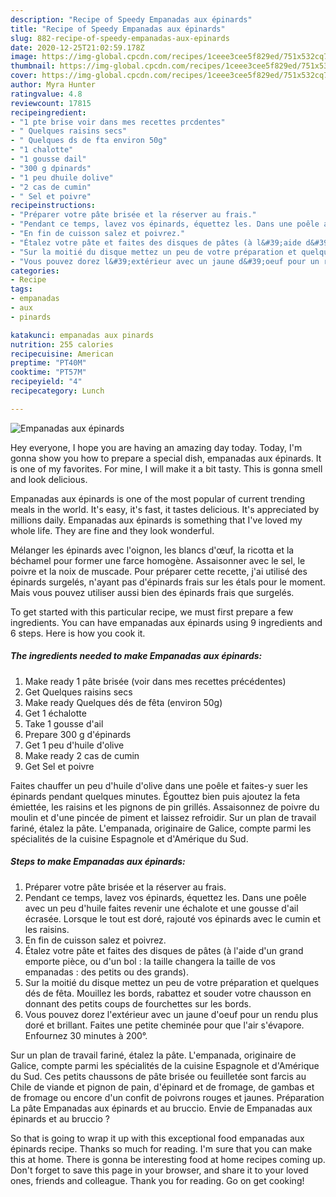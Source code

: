 ```yaml
---
description: "Recipe of Speedy Empanadas aux épinards"
title: "Recipe of Speedy Empanadas aux épinards"
slug: 882-recipe-of-speedy-empanadas-aux-epinards
date: 2020-12-25T21:02:59.178Z
image: https://img-global.cpcdn.com/recipes/1ceee3cee5f829ed/751x532cq70/empanadas-aux-epinards-photo-principale-de-la-recette.jpg
thumbnail: https://img-global.cpcdn.com/recipes/1ceee3cee5f829ed/751x532cq70/empanadas-aux-epinards-photo-principale-de-la-recette.jpg
cover: https://img-global.cpcdn.com/recipes/1ceee3cee5f829ed/751x532cq70/empanadas-aux-epinards-photo-principale-de-la-recette.jpg
author: Myra Hunter
ratingvalue: 4.8
reviewcount: 17815
recipeingredient:
- "1 pte brise voir dans mes recettes prcdentes"
- " Quelques raisins secs"
- " Quelques ds de fta environ 50g"
- "1 chalotte"
- "1 gousse dail"
- "300 g dpinards"
- "1 peu dhuile dolive"
- "2 cas de cumin"
- " Sel et poivre"
recipeinstructions:
- "Préparer votre pâte brisée et la réserver au frais."
- "Pendant ce temps, lavez vos épinards, équettez les. Dans une poêle avec un peu d&#39;huile faites revenir une échalote et une gousse d&#39;ail écrasée. Lorsque le tout est doré, rajouté vos épinards avec le cumin et les raisins."
- "En fin de cuisson salez et poivrez."
- "Étalez votre pâte et faites des disques de pâtes (à l&#39;aide d&#39;un grand emporte pièce, ou d&#39;un bol : la taille changera la taille de vos empanadas : des petits ou des grands)."
- "Sur la moitié du disque mettez un peu de votre préparation et quelques dés de fêta. Mouillez les bords, rabattez et souder votre chausson en donnant des petits coups de fourchettes sur les bords."
- "Vous pouvez dorez l&#39;extérieur avec un jaune d&#39;oeuf pour un rendu plus doré et brillant. Faites une petite cheminée pour que l&#39;air s&#39;évapore. Enfournez 30 minutes à 200°."
categories:
- Recipe
tags:
- empanadas
- aux
- pinards

katakunci: empanadas aux pinards 
nutrition: 255 calories
recipecuisine: American
preptime: "PT40M"
cooktime: "PT57M"
recipeyield: "4"
recipecategory: Lunch

---
```



![Empanadas aux épinards](https://img-global.cpcdn.com/recipes/1ceee3cee5f829ed/751x532cq70/empanadas-aux-epinards-photo-principale-de-la-recette.jpg)

Hey everyone, I hope you are having an amazing day today. Today, I'm gonna show you how to prepare a special dish, empanadas aux épinards. It is one of my favorites. For mine, I will make it a bit tasty. This is gonna smell and look delicious.

Empanadas aux épinards is one of the most popular of current trending meals in the world. It's easy, it's fast, it tastes delicious. It's appreciated by millions daily. Empanadas aux épinards is something that I've loved my whole life. They are fine and they look wonderful.

Mélanger les épinards avec l&#39;oignon, les blancs d&#39;œuf, la ricotta et la béchamel pour former une farce homogène. Assaisonner avec le sel, le poivre et la noix de muscade. Pour préparer cette recette, j&#39;ai utilisé des épinards surgelés, n&#39;ayant pas d&#39;épinards frais sur les étals pour le moment. Mais vous pouvez utiliser aussi bien des épinards frais que surgelés.


To get started with this particular recipe, we must first prepare a few ingredients. You can have empanadas aux épinards using 9 ingredients and 6 steps. Here is how you cook it.

<!--inarticleads1-->

##### The ingredients needed to make Empanadas aux épinards:

1. Make ready 1 pâte brisée (voir dans mes recettes précédentes)
1. Get  Quelques raisins secs
1. Make ready  Quelques dés de fêta (environ 50g)
1. Get 1 échalotte
1. Take 1 gousse d&#39;ail
1. Prepare 300 g d&#39;épinards
1. Get 1 peu d&#39;huile d&#39;olive
1. Make ready 2 cas de cumin
1. Get  Sel et poivre


Faites chauffer un peu d&#39;huile d&#39;olive dans une poêle et faites-y suer les épinards pendant quelques minutes. Égouttez bien puis ajoutez la feta émiettée, les raisins et les pignons de pin grillés. Assaisonnez de poivre du moulin et d&#39;une pincée de piment et laissez refroidir. Sur un plan de travail fariné, étalez la pâte. L&#39;empanada, originaire de Galice, compte parmi les spécialités de la cuisine Espagnole et d&#39;Amérique du Sud. 

<!--inarticleads2-->

##### Steps to make Empanadas aux épinards:

1. Préparer votre pâte brisée et la réserver au frais.
1. Pendant ce temps, lavez vos épinards, équettez les. Dans une poêle avec un peu d&#39;huile faites revenir une échalote et une gousse d&#39;ail écrasée. Lorsque le tout est doré, rajouté vos épinards avec le cumin et les raisins.
1. En fin de cuisson salez et poivrez.
1. Étalez votre pâte et faites des disques de pâtes (à l&#39;aide d&#39;un grand emporte pièce, ou d&#39;un bol : la taille changera la taille de vos empanadas : des petits ou des grands).
1. Sur la moitié du disque mettez un peu de votre préparation et quelques dés de fêta. Mouillez les bords, rabattez et souder votre chausson en donnant des petits coups de fourchettes sur les bords.
1. Vous pouvez dorez l&#39;extérieur avec un jaune d&#39;oeuf pour un rendu plus doré et brillant. Faites une petite cheminée pour que l&#39;air s&#39;évapore. Enfournez 30 minutes à 200°.


Sur un plan de travail fariné, étalez la pâte. L&#39;empanada, originaire de Galice, compte parmi les spécialités de la cuisine Espagnole et d&#39;Amérique du Sud. Ces petits chaussons de pâte brisée ou feuilletée sont farcis au Chile de viande et pignon de pain, d&#39;épinard et de fromage, de gambas et de fromage ou encore d&#39;un confit de poivrons rouges et jaunes. Préparation La pâte Empanadas aux épinards et au bruccio. Envie de Empanadas aux épinards et au bruccio ? 

So that is going to wrap it up with this exceptional food empanadas aux épinards recipe. Thanks so much for reading. I'm sure that you can make this at home. There is gonna be interesting food at home recipes coming up. Don't forget to save this page in your browser, and share it to your loved ones, friends and colleague. Thank you for reading. Go on get cooking!

